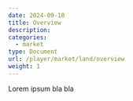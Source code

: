 ```yaml
---
date: 2024-09-10
title: Overview
description:
categories:
  - market
type: Document
url: /player/market/land/overview
weight: 1
---
```


Lorem ipsum bla bla
